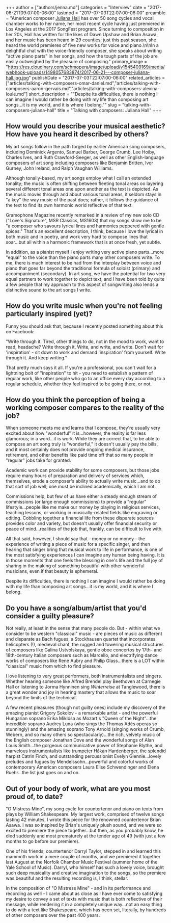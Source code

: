 +++
author = ["authors/jenna.md"]
categories = "Interview"
date = "2017-06-21T09:07:00-06:00"
lastmod = "2017-07-03T22:07:00-06:00"
preamble = "American composer [Juliana Hall](https://www.julianahall.com/about-juliana-hall/) has over 50 song cycles and vocal chamber works to her name, her most recent cycle having just premiered in Los Angeles at the 2017 SongFest program. Since turning to composition in her 20s, Hall has written for the likes of Dawn Upshaw and Brian Asawa, and her music has been heard in 29 counties; just this past season, she heard the world premieres of five new works for voice and piano.\n\nIn a delightful chat with the voice-friendly composer, she speaks about writing \"active piano parts\" in her songs, and how the tough parts of the job are easily outweighed by the pleasure of composing."
primary_image = "https://res.cloudinary.com/schmopera/image/upload/v1545409169/media/webhook-uploads/1498057683874/2017-06-21---composer-juliana-hall.jpg.jpg"
publishDate = "2017-07-03T22:07:00-06:00"
related_articles = ["articles/talking-with-composers-omar-daniel.md","articles/talking-with-composers-aaron-gervais.md","articles/talking-with-composers-alexina-louie.md"]
short_description = "&quot;Despite its difficulties, there is nothing I can imagine I would rather be doing with my life than composing art songs...it is my world, and it is where I belong.&quot;"
slug = "talking-with-composers-juliana-hall"
title = "Talking with composers: Juliana Hall"
+++

## How would you describe your musical aesthetic? How have you heard it described by others?

My art songs follow in the path forged by earlier American song composers, including Dominick Argento, Samuel Barber, George Crumb, Lee Hoiby, Charles Ives, and Ruth Crawford-Seeger, as well as other English-language composers of art song including composers like Benjamin Britten, Ivor Gurney, John Ireland, and Ralph Vaughan Williams.

Although tonally-based, my art songs employ what I call an extended tonality; the music is often shifting between fleeting tonal areas oo layering several different tonal areas one upon another as the text is depicted.  As the music moves through and about various tonal areas, it seldom stays in "a key" the way music of the past does; rather, it follows the guidance of the text to find its own harmonic world reflective of that text.

Gramophone Magazine recently remarked in a review of my new solo CD ("Love's Signature", MSR Classics, MS1603) that my songs show me to be "a composer who savours lyrical lines and harmonies peppered with gentle spices."  That's an excellent description, I think, because I love the lyrical in both music and in poetry, and work very hard to compose lines that soar...but all within a harmonic framework that is at once fresh, yet subtle.

In addition, as a pianist myself I enjoy writing very active piano parts...more "equal" to the voice than the piano parts many other composers write.  To me, there is much interest to be had from the interplay between voice and piano that goes far beyond the traditional formula of soloist (primary) and accompaniment (secondary).  In art song, we have the potential for two very equal partners to work together to depict text, and I have been told by quite a few people that my approach to this aspect of songwriting also lends a distinctive sound to the art songs I write.

## How do you write music when you're not feeling particularly inspired (yet)?

Funny you should ask that, because I recently posted something about
this on Facebook:

"Write through it. Tired, other things to do, not in the mood to work, want to read, headache?  Write through it.  Write, and write, and write.  Don't wait for 'inspiration' - sit down to work and demand 'inspiration' from yourself.  Write through it.  And keep writing."

That pretty much says it all.  If you're a professional, you can't wait for a lightning bolt of "inspiration" to hit - you need to establish a pattern of regular work, like other people who go to an office every day according to a regular schedule, whether they feel inspired to be going there, or not.

## How do you think the perception of being a working composer compares to the reality of the job?

When someone meets me and learns that I compose, they're usually very excited about how "wonderful" it is...however, the reality is far less glamorous; in a word...it is work.  While they are correct that, to be able to compose an art song truly is "wonderful," it doesn't usually pay the bills, and it most certainly does not provide ongoing medical insurance, retirement, and other benefits like paid time off that so many people in "regular" jobs take for granted.

Academic work can provide stability for some composers, but those jobs require many hours of preparation and delivery of services which, themselves, erode a composer's ability to actually write music...and to do that sort of job well, one must be inclined academically, which I am not.

Commissions help, but few of us have either a steady enough stream of commissions (or large enough commissions) to provide a "regular" lifestyle...people like me make our money by playing in religious services, teaching lessons, or working in musically-related fields like engraving or editing.  Cobbling together a financial life from these disparate sources provides color and variety, but doesn't usually offer financial security or peace of mind...realities of the job that, frankly, can be difficult to live with.

All that said, however, I should say that - money or no money - the experience of writing a piece of music for a specific singer, and then hearing that singer bring that musical work to life in performance, is one of the most satisfying experiences I can imagine any human being having.  It is in those moments that one feels the blessing in one's life and the full joy of sharing in the making of something beautiful with other wonderful musicians, even if that beauty is ephemeral.

Despite its difficulties, there is nothing I can imagine I would rather be doing with my life than composing art songs...it is my world, and it is where I belong.

## Do you have a song/album/artist that you'd consider a guilty pleasure?

Not really, at least in the sense that many people do.  But - within what we consider to be western "classical" music - are pieces of music as different and disparate as Bach fugues, a Stockhausen quartet that incorporates helicopters (!), medieval chant, the rugged and towering musical structures of composers like Galina Ustvolskaya, gentle oboe concertos by 17th- and 18th-century Italian composers such as Marcello, and electrifying dance works of composers like René Aubry and Philip Glass...there is a LOT within "classical" music from which to find pleasure.

I love listening to very great performers, both instrumentalists and singers.  Whether hearing someone like Alfred Brendel play Beethoven at Carnegie Hall or listening to Jorma Hynninen sing *Winterreise* at Tanglewood, there is a great wonder and joy in hearing mastery that allows the music to soar beyond the limits of the technical.

A few recent pleasures (though not guilty ones) include my discovery of the amazing pianist Grigory Sokolov - a remarkable artist - and the powerful Hungarian soprano Erika Miklósa as Mozart's "Queen of the Night"...the incredible soprano Audrey Luna (who sings the Thomas Adès operas so stunningly) and the amazing soprano Tony Arnold (singing works of Crumb, Webern, and so many others so spectacularly)...the rich, velvety music of the English composer Jonathan Dove and the wonderful songs of Alan Louis Smith...the gorgeous communicative power of Stephanie Blythe, and marvelous instrumentalists like trumpeter Håkan Hardenberger, the splendid harpist Catrin Finch, and outstanding percussionist Evelyn Glennie...lovely preludes and fugues by Mendelssohn...powerful and colorful works of contemporary American composers Laura Elise Schwendinger and Elena Ruehr...the list just goes on and on.

## Out of your body of work, what are you most proud of, to date?

"O Mistress Mine", my song cycle for countertenor and piano on texts from plays by William Shakespeare.  My largest work, comprised of twelve songs lasting 42 minutes, I wrote this piece for the renowned countertenor Brian Asawa.  I was so inspired by Brian's uniquely plush sound, and we were so excited to premiere the piece together...but then, as you probably know, he died suddenly and most prematurely at the tender age of 49 (with just a few months to go before our premiere).

One of his friends, countertenor Darryl Taylor, stepped in and learned this mammoth work in a mere couple of months, and we premiered it together last August at the Norfolk Chamber Music Festival (summer home of the Yale School of Music).  Darryl, who himself has such a lovely voice, brought such deep musicality and creative imagination to the songs, so the premiere was beautiful and the resulting recording is, I think, stellar.

In the composition of "O Mistress Mine" - and in its performance and recording as well - I came about as close as I have ever come to satisfying my desire to convey a set of texts with music that is both reflective of their message, while rendering it in a completely unique way...not an easy thing to do with a text like Shakespeare, which has been set, literally, by hundreds of other composers over the past 400 years.
